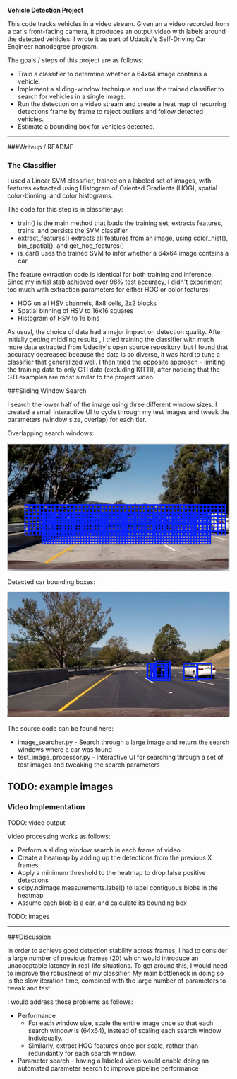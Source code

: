 **Vehicle Detection Project**

This code tracks vehicles in a video stream. Given an a video recorded from a car's front-facing camera, it produces an output video with labels around the detected vehicles. I wrote it as part of Udacity's Self-Driving Car Engineer nanodegree program.

The goals / steps of this project are as follows:

* Train a classifier to determine whether a 64x64 image contains a vehicle.
* Implement a sliding-window technique and use the trained classifier to search for vehicles in a single image.
* Run the detection on a video stream and create a heat map of recurring detections frame by frame to reject outliers and follow detected vehicles.
* Estimate a bounding box for vehicles detected.


---
###Writeup / README


### The Classifier

I used a Linear SVM classifier, trained on a labeled set of images, with features extracted using Histogram of Oriented Gradients (HOG), spatial color-binning, and color histograms.

The code for this step is in classifier.py:
* train() is the main method that loads the training set, extracts features, trains, and persists the SVM classifier
* extract_features() extracts all features from an image, using color_hist(), bin_spatial(), and get_hog_features()
* is_car() uses the trained SVM to infer whether a 64x64 image contains a car

The feature extraction code is identical for both training and inference. Since my initial stab achieved over 98% test accuracy,
I didn't experiment too much with extraction parameters for either HOG or color features:
* HOG on all HSV channels, 8x8 cells, 2x2 blocks
* Spatial binning of HSV to 16x16 squares
* Histogram of HSV to 16 bins

As usual, the choice of data had a major impact on detection quality. After initially getting middling results  , I tried
training the classifier with much more data extracted from Udacity's open source repository, but I found that accuracy
decreased because the data is so diverse, it was hard to tune a classifier that generalized well. I then tried the
opposite approach - limiting the training data to only GTI data (excluding KITTI), after noticing that the GTI examples
are most similar to the project video.

###Sliding Window Search

I search the lower half of the image using three different window sizes. I created a small interactive UI to cycle
through my test images and tweak the parameters (window size, overlap) for each tier.

Overlapping search windows:

![OUTPUT](output_images/sliding_window.png)

Detected car bounding boxes:

![OUTPUT](output_images/detected_cars.png)

The source code can be found here:
* image_searcher.py - Search through a large image and return the search windows where a car was found
* test_image_processor.py - interactive UI for searching through a set of test images and tweaking the search parameters

TODO: example images
---

### Video Implementation

TODO: video output


Video processing works as follows:
* Perform a sliding window search in each frame of video
* Create a heatmap by adding up the detections from the previous X frames
* Apply a minimum threshold to the heatmap to drop false positive detections
* scipy.ndimage.measurements.label() to label contiguous blobs in the heatmap
* Assume each blob is a car, and calculate its bounding box


TODO: images


---

###Discussion

In order to achieve good detection stability across frames, I had to consider a large number of previous frames (20) which
would introduce an unacceptable latency in real-life situations. To get around this, I would need to improve the
robustness of my classifier. My main bottleneck in doing so is the slow iteration time, combined with the large number
of parameters to tweak and test.

I would address these problems as follows:

* Performance
    * For each window size, scale the entire image once so that each search window is (64x64), instead of scaling each search window individually.
    * Similarly, extract HOG features once per scale, rather than redundantly for each search window.
* Parameter search - having a labeled video would enable doing an automated parameter search to improve pipeline performance
